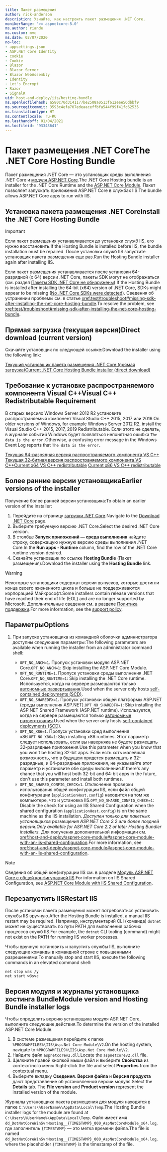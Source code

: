 ```yaml
---
title: Пакет размещения
author: rick-anderson
description: Узнайте, как настроить пакет размещения .NET Core.
monikerRange: '>= aspnetcore-5.0'
ms.author: riande
ms.custom: mvc
ms.date: 02/07/2020
no-loc:
- appsettings.json
- ASP.NET Core Identity
- cookie
- Cookie
- Blazor
- Blazor Server
- Blazor WebAssembly
- Identity
- Let's Encrypt
- Razor
- SignalR
uid: host-and-deploy/iis/hosting-bundle
ms.openlocfilehash: a580c70d3141177be2508a0513f612eee56dbbf9
ms.sourcegitcommit: 3593c4efa707edeaaceffbfa544f99f41fc62535
ms.translationtype: HT
ms.contentlocale: ru-RU
ms.lasthandoff: 01/04/2021
ms.locfileid: "93343641"
---
```

# <a name="the-net-core-hosting-bundle"></a><span data-ttu-id="7ae94-103">Пакет размещения .NET Core</span><span class="sxs-lookup"><span data-stu-id="7ae94-103">The .NET Core Hosting Bundle</span></span>

<span data-ttu-id="7ae94-104">Пакет размещения .NET Core — это установщик среды выполнения .NET Core и [модуля ASP.NET Core](xref:host-and-deploy/aspnet-core-module).</span><span class="sxs-lookup"><span data-stu-id="7ae94-104">The .NET Core Hosting bundle is an installer for the .NET Core Runtime and the [ASP.NET Core Module](xref:host-and-deploy/aspnet-core-module).</span></span> <span data-ttu-id="7ae94-105">Пакет позволяет запускать приложения ASP.NET Core в службах IIS.</span><span class="sxs-lookup"><span data-stu-id="7ae94-105">The bundle allows ASP.NET Core apps to run with IIS.</span></span>

## <a name="install-the-net-core-hosting-bundle"></a><span data-ttu-id="7ae94-106">Установка пакета размещения .NET Core</span><span class="sxs-lookup"><span data-stu-id="7ae94-106">Install the .NET Core Hosting Bundle</span></span>

> [!IMPORTANT]
> <span data-ttu-id="7ae94-107">Если пакет размещения устанавливается до установки служб IIS, его нужно восстановить.</span><span class="sxs-lookup"><span data-stu-id="7ae94-107">If the Hosting Bundle is installed before IIS, the bundle installation must be repaired.</span></span> <span data-ttu-id="7ae94-108">После установки служб IIS запустите установщик пакета размещения еще раз.</span><span class="sxs-lookup"><span data-stu-id="7ae94-108">Run the Hosting Bundle installer again after installing IIS.</span></span>
>
> <span data-ttu-id="7ae94-109">Если пакет размещения устанавливается после установки 64-разрядной (x 64) версии .NET Core, пакеты SDK могут не отображаться (см. раздел [Пакеты SDK .NET Core не обнаружены](xref:test/troubleshoot#no-net-core-sdks-were-detected)).</span><span class="sxs-lookup"><span data-stu-id="7ae94-109">If the Hosting Bundle is installed after installing the 64-bit (x64) version of .NET Core, SDKs might appear to be missing ([No .NET Core SDKs were detected](xref:test/troubleshoot#no-net-core-sdks-were-detected)).</span></span> <span data-ttu-id="7ae94-110">Сведения об устранении проблемы см. в статье <xref:test/troubleshoot#missing-sdk-after-installing-the-net-core-hosting-bundle>.</span><span class="sxs-lookup"><span data-stu-id="7ae94-110">To resolve the problem, see <xref:test/troubleshoot#missing-sdk-after-installing-the-net-core-hosting-bundle>.</span></span>

## <a name="direct-download-current-version"></a><span data-ttu-id="7ae94-111">Прямая загрузка (текущая версия)</span><span class="sxs-lookup"><span data-stu-id="7ae94-111">Direct download (current version)</span></span>

<span data-ttu-id="7ae94-112">Скачайте установщик по следующей ссылке:</span><span class="sxs-lookup"><span data-stu-id="7ae94-112">Download the installer using the following link:</span></span>

[<span data-ttu-id="7ae94-113">Текущий установщик пакета размещения .NET Core (прямая загрузка)</span><span class="sxs-lookup"><span data-stu-id="7ae94-113">Current .NET Core Hosting Bundle installer (direct download)</span></span>](https://dotnet.microsoft.com/permalink/dotnetcore-current-windows-runtime-bundle-installer)

## <a name="visual-c-redistributable-requirement"></a><span data-ttu-id="7ae94-114">Требование к установке распространяемого компонента Visual C++</span><span class="sxs-lookup"><span data-stu-id="7ae94-114">Visual C++ Redistributable Requirement</span></span>

<span data-ttu-id="7ae94-115">В старых версиях Windows Server 2012 R2 установите распространяемый компонент Visual Studio C++ 2015, 2017 или 2019.</span><span class="sxs-lookup"><span data-stu-id="7ae94-115">On older versions of Windows, for example Windows Server 2012 R2, install the Visual Studio C++ 2015, 2017, 2019 Redistributable.</span></span> <span data-ttu-id="7ae94-116">Если этого не сделать, в журнале событий Windows будет появляться непонятная ошибка `The data is the error.`</span><span class="sxs-lookup"><span data-stu-id="7ae94-116">Otherwise, a confusing error message in the Windows Event Log reports that `The data is the error.`</span></span>

<span data-ttu-id="7ae94-117">[Текущая 64-разрядная версия распространяемого компонента VS C++](https://aka.ms/vs/16/release/vc_redist.x64.exe)
[Текущая 32-битная версия распространяемого компонента VS C++](https://aka.ms/vs/16/release/vc_redist.x86.exe)</span><span class="sxs-lookup"><span data-stu-id="7ae94-117">[Current x64 VS C++ redistributable](https://aka.ms/vs/16/release/vc_redist.x64.exe)
[Current x86 VS C++ redistributable](https://aka.ms/vs/16/release/vc_redist.x86.exe)</span></span>

## <a name="earlier-versions-of-the-installer"></a><span data-ttu-id="7ae94-118">Более ранние версии установщика</span><span class="sxs-lookup"><span data-stu-id="7ae94-118">Earlier versions of the installer</span></span>

<span data-ttu-id="7ae94-119">Получение более ранней версии установщика:</span><span class="sxs-lookup"><span data-stu-id="7ae94-119">To obtain an earlier version of the installer:</span></span>

1. <span data-ttu-id="7ae94-120">Перейдите на страницу [загрузки .NET Core](https://dotnet.microsoft.com/download/dotnet-core).</span><span class="sxs-lookup"><span data-stu-id="7ae94-120">Navigate to the [Download .NET Core](https://dotnet.microsoft.com/download/dotnet-core) page.</span></span>
1. <span data-ttu-id="7ae94-121">Выберите требуемую версию .NET Core.</span><span class="sxs-lookup"><span data-stu-id="7ae94-121">Select the desired .NET Core version.</span></span>
1. <span data-ttu-id="7ae94-122">В столбце **Запуск приложений — среда выполнения** найдите строку, содержащую нужную версию среды выполнения .NET Core.</span><span class="sxs-lookup"><span data-stu-id="7ae94-122">In the **Run apps - Runtime** column, find the row of the .NET Core runtime version desired.</span></span>
1. <span data-ttu-id="7ae94-123">Скачайте установщик по ссылке **Hosting Bundle** (Пакет размещения).</span><span class="sxs-lookup"><span data-stu-id="7ae94-123">Download the installer using the **Hosting Bundle** link.</span></span>

> [!WARNING]
> <span data-ttu-id="7ae94-124">Некоторые установщики содержат версии выпусков, которые достигли конца своего жизненного цикла и больше не поддерживаются корпорацией Майкрософт.</span><span class="sxs-lookup"><span data-stu-id="7ae94-124">Some installers contain release versions that have reached their end of life (EOL) and are no longer supported by Microsoft.</span></span> <span data-ttu-id="7ae94-125">Дополнительные сведения см. в разделе [Политика поддержки](https://dotnet.microsoft.com/platform/support/policy/dotnet-core).</span><span class="sxs-lookup"><span data-stu-id="7ae94-125">For more information, see the [support policy](https://dotnet.microsoft.com/platform/support/policy/dotnet-core).</span></span>

## <a name="options"></a><span data-ttu-id="7ae94-126">Параметры</span><span class="sxs-lookup"><span data-stu-id="7ae94-126">Options</span></span>

1. <span data-ttu-id="7ae94-127">При запуске установщика из командной оболочки администратора доступны следующие параметры:</span><span class="sxs-lookup"><span data-stu-id="7ae94-127">The following parameters are available when running the installer from an administrator command shell:</span></span>

   * <span data-ttu-id="7ae94-128">`OPT_NO_ANCM=1`. Пропуск установки модуля ASP.NET Core.</span><span class="sxs-lookup"><span data-stu-id="7ae94-128">`OPT_NO_ANCM=1`: Skip installing the ASP.NET Core Module.</span></span>
   * <span data-ttu-id="7ae94-129">`OPT_NO_RUNTIME=1`. Пропуск установки среды выполнения .NET Core.</span><span class="sxs-lookup"><span data-stu-id="7ae94-129">`OPT_NO_RUNTIME=1`: Skip installing the .NET Core runtime.</span></span> <span data-ttu-id="7ae94-130">Используется, когда на сервере размещаются только [автономные развертывания](/dotnet/core/deploying/#self-contained-deployments-scd).</span><span class="sxs-lookup"><span data-stu-id="7ae94-130">Used when the server only hosts [self-contained deployments (SCD)](/dotnet/core/deploying/#self-contained-deployments-scd).</span></span>
   * <span data-ttu-id="7ae94-131">`OPT_NO_SHAREDFX=1`. Пропуск установки общей платформы ASP.NET (среды выполнения ASP.NET).</span><span class="sxs-lookup"><span data-stu-id="7ae94-131">`OPT_NO_SHAREDFX=1`: Skip installing the ASP.NET Shared Framework (ASP.NET runtime).</span></span> <span data-ttu-id="7ae94-132">Используется, когда на сервере размещаются только [автономные развертывания](/dotnet/core/deploying/#self-contained-deployments-scd).</span><span class="sxs-lookup"><span data-stu-id="7ae94-132">Used when the server only hosts [self-contained deployments (SCD)](/dotnet/core/deploying/#self-contained-deployments-scd).</span></span>
   * <span data-ttu-id="7ae94-133">`OPT_NO_X86=1`. Пропуск установки сред выполнения x86.</span><span class="sxs-lookup"><span data-stu-id="7ae94-133">`OPT_NO_X86=1`: Skip installing x86 runtimes.</span></span> <span data-ttu-id="7ae94-134">Этот параметр следует использовать, если вы наверняка не будете размещать 32-разрядные приложения.</span><span class="sxs-lookup"><span data-stu-id="7ae94-134">Use this parameter when you know that you won't be hosting 32-bit apps.</span></span> <span data-ttu-id="7ae94-135">Если есть хоть малейшая возможность, что в будущем придется размещать и 32-разрядные, и 64-разрядные приложения, не указывайте этот параметр и установите обе среды выполнения.</span><span class="sxs-lookup"><span data-stu-id="7ae94-135">If there's any chance that you will host both 32-bit and 64-bit apps in the future, don't use this parameter and install both runtimes.</span></span>
   * <span data-ttu-id="7ae94-136">`OPT_NO_SHARED_CONFIG_CHECK=1`. Отключение проверки использования общей конфигурации IIS, если файл общей конфигурации (`applicationHost.config`) находится на том же компьютере, что и установка IIS.</span><span class="sxs-lookup"><span data-stu-id="7ae94-136">`OPT_NO_SHARED_CONFIG_CHECK=1`: Disable the check for using an IIS Shared Configuration when the shared configuration (`applicationHost.config`) is on the same machine as the IIS installation.</span></span> <span data-ttu-id="7ae94-137">*Доступен только для пакетных установщиков размещения ASP.NET Core 2.2 или более поздней версии.*</span><span class="sxs-lookup"><span data-stu-id="7ae94-137">*Only available for ASP.NET Core 2.2 or later Hosting Bundler installers.*</span></span> <span data-ttu-id="7ae94-138">Для получения дополнительной информации см. <xref:host-and-deploy/aspnet-core-module#aspnet-core-module-with-an-iis-shared-configuration>.</span><span class="sxs-lookup"><span data-stu-id="7ae94-138">For more information, see <xref:host-and-deploy/aspnet-core-module#aspnet-core-module-with-an-iis-shared-configuration>.</span></span>

> [!NOTE]
> <span data-ttu-id="7ae94-139">Сведения об общей конфигурации IIS см. в разделе [Модуль ASP.NET Core с общей конфигурацией IIS](xref:host-and-deploy/aspnet-core-module#aspnet-core-module-with-an-iis-shared-configuration).</span><span class="sxs-lookup"><span data-stu-id="7ae94-139">For information on IIS Shared Configuration, see [ASP.NET Core Module with IIS Shared Configuration](xref:host-and-deploy/aspnet-core-module#aspnet-core-module-with-an-iis-shared-configuration).</span></span>

## <a name="restart-iis"></a><span data-ttu-id="7ae94-140">Перезапустить IIS</span><span class="sxs-lookup"><span data-stu-id="7ae94-140">Restart IIS</span></span>

<span data-ttu-id="7ae94-141">После установки пакета размещения может потребоваться установить службы IIS вручную.</span><span class="sxs-lookup"><span data-stu-id="7ae94-141">After the Hosting Bundle is installed, a manual IIS restart may be required.</span></span> <span data-ttu-id="7ae94-142">Например, инструментарий CLI (команда) `dotnet` может не существовать по пути PATH для выполнения рабочих процессов служб IIS.</span><span class="sxs-lookup"><span data-stu-id="7ae94-142">For example, the `dotnet` CLI tooling (command) might not exist on the PATH for running IIS worker processes.</span></span>

<span data-ttu-id="7ae94-143">Чтобы вручную остановить и запустить службы IIS, выполните следующие команды в командной строке с повышенными разрешениями:</span><span class="sxs-lookup"><span data-stu-id="7ae94-143">To manually stop and start IIS, execute the following commands in an elevated command shell:</span></span>

```console
net stop was /y
net start w3svc
```

## <a name="module-version-and-hosting-bundle-installer-logs"></a><span data-ttu-id="7ae94-144">Версия модуля и журналы установщика хостинга Bundle</span><span class="sxs-lookup"><span data-stu-id="7ae94-144">Module version and Hosting Bundle installer logs</span></span>

<span data-ttu-id="7ae94-145">Чтобы определить версию установщика модуля ASP.NET Core, выполните следующие действия.</span><span class="sxs-lookup"><span data-stu-id="7ae94-145">To determine the version of the installed ASP.NET Core Module:</span></span>

1. <span data-ttu-id="7ae94-146">В системе размещения перейдите к папке `%PROGRAMFILES%\IIS\Asp.Net Core Module\V2`.</span><span class="sxs-lookup"><span data-stu-id="7ae94-146">On the hosting system, navigate to `%PROGRAMFILES%\IIS\Asp.Net Core Module\V2`.</span></span>
1. <span data-ttu-id="7ae94-147">Найдите файл `aspnetcorev2.dll`.</span><span class="sxs-lookup"><span data-stu-id="7ae94-147">Locate the `aspnetcorev2.dll` file.</span></span>
1. <span data-ttu-id="7ae94-148">Щелкните правой кнопкой мыши файл и выберите **Свойства** из контекстного меню.</span><span class="sxs-lookup"><span data-stu-id="7ae94-148">Right-click the file and select **Properties** from the contextual menu.</span></span>
1. <span data-ttu-id="7ae94-149">Выберите вкладку **Сведения**. **Версия файла** и **Версия продукта** дают представление об установленной версии модуля.</span><span class="sxs-lookup"><span data-stu-id="7ae94-149">Select the **Details** tab. The **File version** and **Product version** represent the installed version of the module.</span></span>

<span data-ttu-id="7ae94-150">Журналы установщика пакета размещения для модуля находятся в папке `C:\Users\%UserName%\AppData\Local\Temp`.</span><span class="sxs-lookup"><span data-stu-id="7ae94-150">The Hosting Bundle installer logs for the module are found at `C:\Users\%UserName%\AppData\Local\Temp`.</span></span> <span data-ttu-id="7ae94-151">Файл имеет имя `dd_DotNetCoreWinSvrHosting__{TIMESTAMP}_000_AspNetCoreModule_x64.log`, где заполнитель `{TIMESTAMP}` — это метка времени файла.</span><span class="sxs-lookup"><span data-stu-id="7ae94-151">The file is named `dd_DotNetCoreWinSvrHosting__{TIMESTAMP}_000_AspNetCoreModule_x64.log`, where the placeholder `{TIMESTAMP}` is the timestamp of the file.</span></span>
